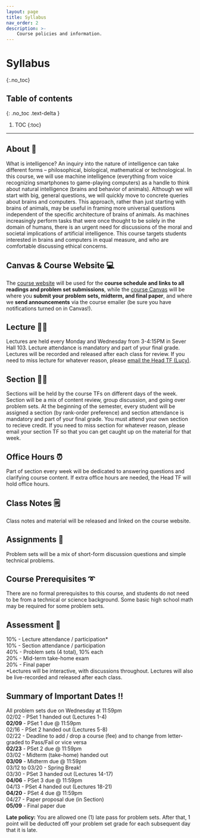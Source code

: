 ```yaml
---
layout: page
title: Syllabus
nav_order: 2
description: >-
    Course policies and information.
---
```


# Syllabus
{:.no_toc}

## Table of contents
{: .no_toc .text-delta }

1. TOC
{:toc}

---

## About 🧠
What is intelligence? An inquiry into the nature of intelligence can take different forms – philosophical, biological, mathematical or technological. In this course, we will use machine intelligence (everything from voice recognizing smartphones to game-playing computers) as a handle to think about natural intelligence (brains and behavior of animals). Although we will start with big, general questions, we will quickly move to concrete queries about brains and computers. This approach, rather than just starting with brains of animals, may be useful in framing more universal questions independent of the specific architecture of brains of animals. As machines increasingly perform tasks that were once thought to be solely in the domain of humans, there is an urgent need for discussions of the moral and societal implications of artificial intelligence. This course targets students interested in brains and computers in equal measure, and who are comfortable discussing ethical concerns.

## Canvas & Course Website  💻
The [course website](https://gened1125.github.io/spring2022) will be used for the **course schedule and links to all readings and problem set submissions**, while the [course Canvas](https://canvas.harvard.edu/courses/97916/) will be where you **submit your problem sets, midterm, and final paper**, and where we **send announcements** via the course emailer (be sure you have notifications turned on in Canvas!). 

## Lecture  👨‍🏫
Lectures are held every Monday and Wednesday from 3-4:15PM in Sever Hall 103. Lecture attendance is mandatory and part of your final grade. Lectures will be recorded and released after each class for review. If you need to miss lecture for whatever reason, please [email the Head TF (Lucy)](https://mail.google.com/mail/?view=cm&source=mailto&to=lucylai@g.harvard.edu).

## Section  👩‍🏫
Sections will be held by the course TFs on different days of the week. Section will be a mix of content review, group discussion, and going over problem sets. At the beginning of the semester, every student will be assigned a section (by rank-order preference) and section attendance is mandatory and part of your final grade. You must attend your own section to recieve credit. If you need to miss section for whatever reason, please email your section TF so that you can get caught up on the material for that week.

## Office Hours  ⏰
Part of section every week will be dedicated to answering questions and clarifying course content. If extra office hours are needed, the Head TF will hold office hours.

## Class Notes 🗒️
Class notes and material will be released and linked on the course website.

## Assignments 📝
Problem sets will be a mix of short-form discussion questions and simple technical problems. 

## Course Prerequisites ➰
There are no formal prerequisites to this course, and students do not need to be from a technical or science background. Some basic high school math may be required for some problem sets.

## Assessment 💯
10% - Lecture attendance / participation*  
10% - Section attendance / participation      
40% - Problem sets (4 total), 10% each     
20% - Mid-term take-home exam     
20% - Final paper     
*Lectures will be interactive, with discussions throughout. Lectures will also be live-recorded and released after each class.

## Summary of Important Dates ‼️
All problem sets due on Wednesday at 11:59pm     
02/02 - PSet 1 handed out  (Lectures 1-4)     
**02/09** - PSet 1 due @ 11:59pm     
02/16 - PSet 2 handed out  (Lectures 5-8)     
02/22 - Deadline to add / drop a course (fee) and to change from letter-graded to Pass/Fail or vice versa     
**02/23** - PSet 2 due @ 11:59pm     
03/02 - Midterm (take-home) handed out     
**03/09** - Midterm due @ 11:59pm     
03/12 to 03/20 - Spring Break!     
03/30 - PSet 3 handed out (Lectures 14-17)     
**04/06** - PSet 3 due @ 11:59pm     
04/13 - PSet 4 handed out (Lectures 18-21)     
**04/20** - PSet 4 due @ 11:59pm     
04/27 - Paper proposal due (in Section)     
**05/09** - Final paper due

**Late policy:** You are allowed one (1) late pass for problem sets. After that, 1 point will be deducted off your problem set grade for each subsequent day that it is late.
